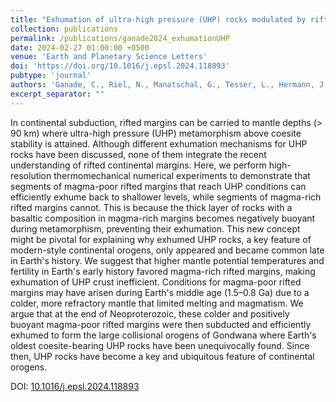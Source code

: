 ```yaml
---
title: "Exhumation of ultra-high pressure (UHP) rocks modulated by rifted margin-subduction feedback: Implications for their preservation in old collisional orogens"
collection: publications
permalink: /publications/ganade2024_exhumationUHP
date: 2024-02-27 01:00:00 +0500
venue: 'Earth and Planetary Science Letters'
doi: 'https://doi.org/10.1016/j.epsl.2024.118893'
pubtype: 'journal'
authors: 'Ganade, C., Riel, N., Manatschal, G., Tesser, L., Hermann, J., Rubatto, D., Weinberg, R., Lanari, P., and Kaus, B.'
excerpt_separator: ""
---
```

In continental subduction, rifted margins can be carried to mantle depths (> 90 km) where ultra-high pressure (UHP) metamorphism above coesite stability is attained. Although different exhumation mechanisms for UHP rocks have been discussed, none of them integrate the recent understanding of rifted continental margins. Here, we perform high-resolution thermomechanical numerical experiments to demonstrate that segments of magma-poor rifted margins that reach UHP conditions can efficiently exhume back to shallower levels, while segments of magma-rich rifted margins cannot. This is because the thick layer of rocks with a basaltic composition in magma-rich margins becomes negatively buoyant during metamorphism, preventing their exhumation. This new concept might be pivotal for explaining why exhumed UHP rocks, a key feature of modern-style continental orogens, only appeared and became common late in Earth's history. We suggest that higher mantle potential temperatures and fertility in Earth's early history favored magma-rich rifted margins, making exhumation of UHP crust inefficient. Conditions for magma-poor rifted margins may have arisen during Earth's middle age (1.5–0.8 Ga) due to a colder, more refractory mantle that limited melting and magmatism. We argue that at the end of Neoproterozoic, these colder and positively buoyant magma-poor rifted margins were then subducted and efficiently exhumed to form the large collisional orogens of Gondwana where Earth's oldest coesite-bearing UHP rocks have been unequivocally found. Since then, UHP rocks have become a key and ubiquitous feature of continental orogens.


DOI: [10.1016/j.epsl.2024.118893](https://doi.org/10.1016/j.epsl.2024.118893)